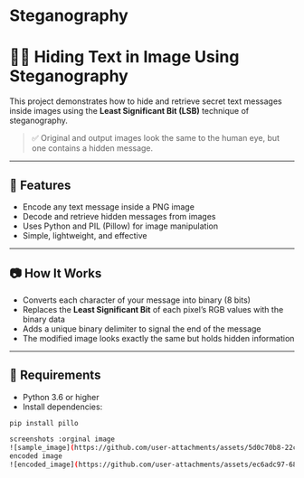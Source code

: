 # Steganography
# 🕵️‍♂️ Hiding Text in Image Using Steganography

This project demonstrates how to hide and retrieve secret text messages inside images using the **Least Significant Bit (LSB)** technique of steganography.

> ✅ Original and output images look the same to the human eye, but one contains a hidden message.

---

## 📌 Features

- Encode any text message inside a PNG image
- Decode and retrieve hidden messages from images
- Uses Python and PIL (Pillow) for image manipulation
- Simple, lightweight, and effective

---

## 📷 How It Works

- Converts each character of your message into binary (8 bits)
- Replaces the **Least Significant Bit** of each pixel’s RGB values with the binary data
- Adds a unique binary delimiter to signal the end of the message
- The modified image looks exactly the same but holds hidden information

---

## 🧪 Requirements

- Python 3.6 or higher
- Install dependencies:

```bash
pip install pillo

screenshots :orginal image
![sample_image](https://github.com/user-attachments/assets/5d0c70b8-22cd-4f35-ad6c-2916d00dcdb8)
encoded image
![encoded_image](https://github.com/user-attachments/assets/ec6adc97-6869-406d-b611-810ab6c84afc)



